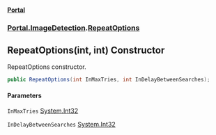#### [Portal](index.md 'index')
### [Portal.ImageDetection](Portal.ImageDetection.md 'Portal.ImageDetection').[RepeatOptions](RepeatOptions.md 'Portal.ImageDetection.RepeatOptions')

## RepeatOptions(int, int) Constructor

RepeatOptions constructor.

```csharp
public RepeatOptions(int InMaxTries, int InDelayBetweenSearches);
```
#### Parameters

<a name='Portal.ImageDetection.RepeatOptions.RepeatOptions(int,int).InMaxTries'></a>

`InMaxTries` [System.Int32](https://docs.microsoft.com/en-us/dotnet/api/System.Int32 'System.Int32')

<a name='Portal.ImageDetection.RepeatOptions.RepeatOptions(int,int).InDelayBetweenSearches'></a>

`InDelayBetweenSearches` [System.Int32](https://docs.microsoft.com/en-us/dotnet/api/System.Int32 'System.Int32')